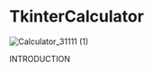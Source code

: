 # TkinterCalculator

![Calculator_31111 (1)](https://user-images.githubusercontent.com/82575375/125742991-4feb1a00-0a79-4108-8d96-3b7637580f44.png)

INTRODUCTION
